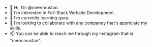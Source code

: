 - 👋 Hi, I’m @meermustan.
- 👀 I’m interested in Full-Stack Website Development.
- 🌱 I’m currently learning gsap.
- 💞️ I’m looking to collaborate with any companey that's appriciate my skills.
- 📫 You can be able to reach me through my Instagram that is "meer.mustan".

<!---
meermustan/meermustan is a ✨ special ✨ repository because its `README.md` (this file) appears on your GitHub profile.
You can click the Preview link to take a look at your changes.
--->
